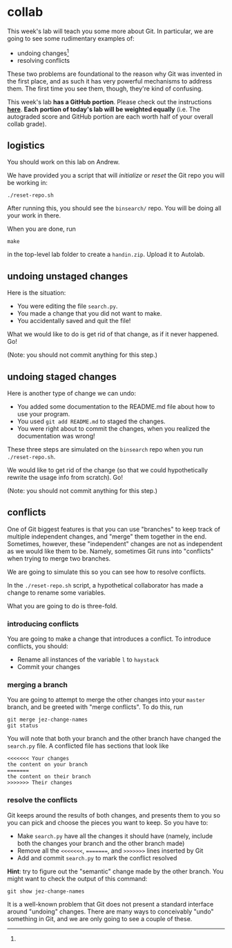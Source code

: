 # collab

This week's lab will teach you some more about Git. In particular, we are going
to see some rudimentary examples of:

- undoing changes[^1]
- resolving conflicts

These two problems are foundational to the reason why Git was invented in the
first place, and as such it has very powerful mechanisms to address them. The
first time you see them, though, they're kind of confusing.

This week's lab **has a GitHub portion**. Please check out the
instructions
[**here**](https://web2.qatar.cmu.edu/cs/07131/topics/git/collab-instructions).
**Each portion of today's lab will be weighted equally** (i.e. The
autograded score and GitHub portion are each worth half of your
overall collab grade).

## logistics

You should work on this lab on Andrew.

We have provided you a script that will _initialize_ or _reset_ the Git repo
you will be working in:

    ./reset-repo.sh

After running this, you should see the `binsearch/` repo. You will be doing all
your work in there.

When you are done, run

    make

in the top-level lab folder to create a `handin.zip`. Upload it to Autolab.


## undoing unstaged changes

Here is the situation:

- You were editing the file `search.py`.
- You made a change that you did not want to make.
- You accidentally saved and quit the file!

What we would like to do is get rid of that change, as if it never happened. Go!

(Note: you should not commit anything for this step.)


## undoing staged changes

Here is another type of change we can undo:

- You added some documentation to the README.md file about how to use your
  program.
- You used `git add README.md` to staged the changes.
- You were right about to commit the changes, when you realized the
  documentation was wrong!

These three steps are simulated on the `binsearch` repo when you run
`./reset-repo.sh`.

We would like to get rid of the change (so that we could hypothetically rewrite the
usage info from scratch). Go!

(Note: you should not commit anything for this step.)


## conflicts

One of Git biggest features is that you can use "branches" to keep track of
multiple independent changes, and "merge" them together in the end. Sometimes,
however, these "independent" changes are not as independent as we would like them to
be. Namely, sometimes Git runs into "conflicts" when trying to merge two
branches.

We are going to simulate this so you can see how to resolve conflicts.

In the `./reset-repo.sh` script, a hypothetical collaborator has made a change
to rename some variables.

What you are going to do is three-fold.

### introducing conflicts

You are going to make a change that introduces a conflict. To introduce
conflicts, you should:

- Rename all instances of the variable `l` to `haystack`
- Commit your changes

### merging a branch

You are going to attempt to merge the other changes into your `master` branch,
and be greeted with "merge conflicts". To do this, run

    git merge jez-change-names
    git status

You will note that both your branch and the other branch have changed the
`search.py` file. A conflicted file has sections that look like

    <<<<<<< Your changes
    the content on your branch
    =======
    the content on their branch
    >>>>>>> Their changes

### resolve the conflicts

Git keeps around the results of both changes, and presents them to you so you
can pick and choose the pieces you want to keep. So you have to:

- Make `search.py` have all the changes it should have (namely, include both the
  changes your branch and the other branch made)
- Remove all the `<<<<<<<`, `=======`, and `>>>>>>>` lines inserted by Git
- Add and commit `search.py` to mark the conflict resolved


__Hint__: try to figure out the "semantic" change made by the other branch. You
might want to check the output of this command:

    git show jez-change-names


[^1]:
  It is a well-known problem that Git does not present a standard interface
  around "undoing" changes. There are many ways to conceivably "undo" something
  in Git, and we are only going to see a couple of these.
